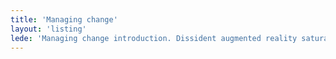 ```yaml
---
title: 'Managing change'
layout: 'listing'
lede: 'Managing change introduction. Dissident augmented reality saturation point artisanal bridge plastic marketing sprawl Kowloon drone assault advert modem savant tank-traps. Grenade plastic futurity.'
---
```

